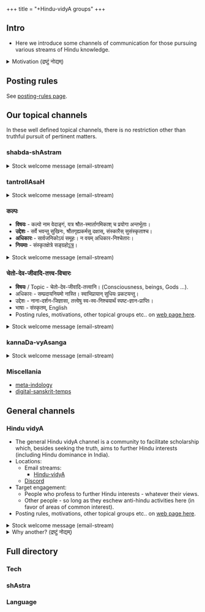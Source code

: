 +++
title = "+Hindu-vidyA groups"
+++

## Intro
- Here we introduce some channels of communication for those pursuing various streams of Hindu knowledge.

<details><summary>Motivation (द्रष्टुं नोद्यम्)</summary>

- People often have narrow interests - for example, someone may be interested in discussing vyAkaraNa, but not in Hindutva politics and vice versa.
- Natural diversity in personality profiles and accepted norms lead to conflict and inefficiency in large groups. 
  - BVP Examples 
    - Unsuccessful demands [1](https://groups.google.com/g/bvparishat/c/m0WsHOqu39M/m/o_4SEVlVAAAJ), [2](https://groups.google.com/g/bvparishat/c/n-E8zXKBnNM/m/Y3HwjYZqAAAJ) for expulsion of members, 
    - [complaints about "language"](https://groups.google.com/g/bvparishat/c/m0WsHOqu39M/m/cA7bwBJUAAAJ), 
    - [moderation and inconvenience](https://groups.google.com/g/bvparishat/c/Oa1JM_7ppE4/m/n9GxUBjfAAAJ) of members with certain codes for politeness, moderator excesses, example [mails of S and V quoted here](https://groups.google.com/g/bvparishat/c/rGbg3NWwqxk/m/QcFB7B_vCwAJ), 
    - [burden of moderating large groups](https://groups.google.com/g/bvparishat/c/m0WsHOqu39M/m/eJIri-u7AwAJ)).
</details>

## Posting rules
See [posting-rules page](posting-rules).

## Our topical channels
In these well defined topical channels, there is no restriction other than truthful pursuit of pertinent matters.

### shabda-shAstram

<details><summary>Stock welcome message (email-stream)</summary>

शब्दशास्त्रविषये (व्याकरणं, शिक्षा, निरुक्तं, paleo-linguistics चेत्यादिषु) चर्चायै सृष्टेयं सन्देश-धारा ([google groups](https://groups.google.com/g/shabda-shAstram))। सद्यस् तु निर्बाधं स्वस्य शाब्दिकान् प्रश्नान् प्रष्टुम् उपयोगाय भवति। ननु युष्मादृशैः पूर्वम् अपि मम ज्ञानं वर्धितम्। यावद् युष्माकम् भाराय न भविष्यति, तावद् इतः सन्देशान् लभध्वम् , यथावकाशं यथाज्ञानं चोत्तरैर् अनुगृह्णन्तु।
</details>


### tantrollAsaH

<details><summary>Stock welcome message (email-stream)</summary>

आगमेषु तन्त्रेषु च चर्चायै सृष्टेयं सन्देश-धारा। सद्यस् तु निर्बाधं स्वस्य प्रश्नान् प्रष्टुम् उपयोगाय भवति। ननु युष्मादृशैः पूर्वम् अपि मम ज्ञानं वर्धितम्। यावद् युष्माकम् भाराय न भविष्यति, तावद् इतः सन्देशान् लभध्वम् , यथावकाशं यथाज्ञानं चोत्तरैर् अनुगृह्णन्तु।
</details>


### कल्पः
- **विषयः** \- कल्पो नाम वेदाङ्गं, यत्र श्रौत-स्मार्तागमिकाश् च प्रयोगा अन्तर्भूताः।
- **उद्देशः** \- सर्वे भवन्तु सुखिनः, श्रौतगृह्यकर्मसु दक्षास्, संस्कारैस् सुसंस्कृताश्च।
- **अधिकारः** \- सार्वजनिकोऽयं समूहः। न वयम् अधिकार-निश्चेतारः।
- **नियमाः** \- संस्कृतक्षेत्रे सङ्ग्रहो[ऽत्र](https://sanskrit.github.io/groups/hindu-vidyA/)।

<details><summary>Stock welcome message (email-stream)</summary>

कल्पे वेदाङ्गे (कर्मसु सदाचारे) च चर्चायै सृष्टेयं सन्देश-धारा। सद्यस् तु निर्बाधं स्वस्य प्रश्नान् प्रष्टुम् उपयोगाय भवति। ननु युष्मादृशैः पूर्वम् अपि मम ज्ञानं वर्धितम्। यावद् युष्माकम् भाराय न भविष्यति, तावद् इतः सन्देशान् लभध्वम् , यथावकाशं यथाज्ञानं चोत्तरैर् अनुगृह्णन्तु।
</details>


### चेतो-देव-जीवादि-तत्त्व-विचारः
- **विषयः** / Topic - चेतो-देव-जीवादि-तत्त्वानि। (Consciousness, beings, Gods ...).
- अधिकारः \- सम्प्रदायनियमो नास्ति। स्वाभिप्रायान् सुधियः प्रकटयन्तु।
- उद्देशः \- नाना-दर्शन-जिज्ञासा, तत्त्वेषु स्व-स्व-निश्चयार्थं स्पष्ट-ज्ञान-प्राप्तिः।
- भाषाः \- संस्कृतम्, English
- Posting rules, motivations, other topical groups etc.. on [web page here](https://sanskrit.github.io/groups/hindu-vidyA/).

<details><summary>Stock welcome message (email-stream)</summary>

चेतो-देव-जीवादि-तत्त्वेषु च विचारार्थं [सृष्टेयं](https://groups.google.com/g/cheto-deva-jIvAdi) सन्देश-धारा। सद्यस् तु निर्बाधं स्वस्य प्रश्नान् प्रष्टुम् उपयोगाय भवति। ननु युष्मादृशैः पूर्वम् अपि मम ज्ञानं वर्धितम्। यावद् युष्माकम् भाराय न भविष्यति, तावद् इतः सन्देशान् लभध्वम् , यथावकाशं यथाज्ञानं चोत्तरैर् अनुगृह्णन्तु।
</details>


### kannaDa-vyAsanga

<details><summary>Stock welcome message (email-stream)</summary>

ಕನ್ನಡ-ಸಾಹಿತ್ಯ-ವ್ಯಾಸಂಗದಲ್ಲಿ ಉದ್ಭವಿಸುವ ಪ್ರಶ್ನಗಳಿಗೆ ಸಮಾಧಾನವನ್ನು ಕಾಣಲ್ ಒಂದು ಸಂದೇಶ-ಧಾರೆ. ಭಾರವಾಗದಿದ್ದರೆ ಸನ್ದೇಶಗಳನ್ನು ಪಡೆದು ಉತ್ತರಗಳಿಂದ ಅನುಗ್ರಹಿಸಬೇಕು 🙏
</details>

### Miscellania

- [meta-indology](https://groups.google.com/g/meta-indology)
- [digital-sanskrit-temps](https://groups.google.com/g/digital-sanskrit-temps)

## General channels
### Hindu vidyA
- The general Hindu vidyA channel is a community to facilitate scholarship which, besides seeking the truth, aims to further Hindu interests (including Hindu dominance in India). 
- Locations:
  - Email streams:
    - [Hindu-vidyA](https://groups.google.com/g/hindu-vidya/)
  - [Discord](https://discord.com/channels/1017076634253283488/1017076634861449311)
- Target engagement:
  - People who profess to further Hindu interests - whatever their views.
  - Other people - so long as they eschew anti-hindu activities here (in favor of areas of common interest).
- Posting rules, motivations, other topical groups etc.. on [web page here](https://sanskrit.github.io/groups/hindu-vidyA/).

<details><summary>Stock welcome message (email-stream)</summary>

नमस्काराः! हिन्दुपर-विद्योपासनायै काचिद् इयं धारा सृष्टा ([google groups](https://groups.google.com/g/hindu-vidya)) । व्यक्तित्व-वैध्याद् ध्येय-वैविध्याच् च नालं समूहेनैकेन वर्तयितुम् बहुमुखं विद्योपासनम् इति। अग्रे कथं वर्धेतेति न जाने - सद्यस् तु निर्बाधं स्वस्य प्रश्नान् प्रष्टुम् उपयोगाय भवति ([उदाहरणम्](https://groups.google.com/g/hindu-vidya/c/-Zac55JJdXk)) - ननु युष्मादृशैः पूर्वम् अपि मम ज्ञानं वर्धितम्। यावद् युष्माकम् भाराय न भविष्यति, तावद् इतः सन्देशान् लभध्वम् , यथावकाशं यथाज्ञानं चोत्तरैर् अनुगृह्णीत।
</details>

<details><summary>Why another? (द्रष्टुं नोद्यम्)</summary>

- True, there are other email streams with similarly broad goals such as bhAratIya-vidvat-pariShat and Indology. But, as of 202108, neither is explicitly pro hindu-interests, leading to some confusion and conflict (BVP examples: [goal clarity thread](https://groups.google.com/g/bvparishat/c/wcbrBGchR-E), [M Deshpande leaving BVP](https://groups.google.com/g/bvparishat/c/m0WsHOqu39M/m/d7ky6VRMAAAJ) ...) arising out of mismatched expectations.
</details>



## Full directory

### Tech
<div class="spreadsheet" src="../groups_tech.toml" fullHeightWithRowsPerScreen=8> </div>  

### shAstra
<div class="spreadsheet" src="../groups_shAstra.toml" fullHeightWithRowsPerScreen=8> </div>  

### Language
<div class="spreadsheet" src="../groups_language.toml" fullHeightWithRowsPerScreen=8> </div>  


